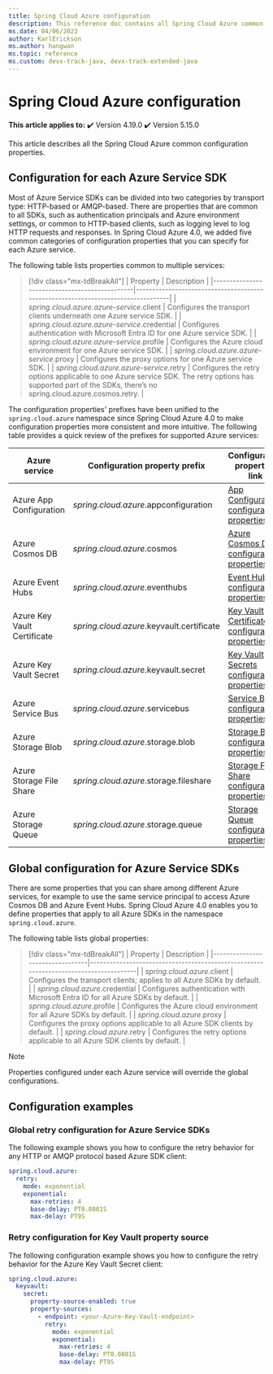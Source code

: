 ```yaml
---
title: Spring Cloud Azure configuration
description: This reference doc contains all Spring Cloud Azure common configuration.
ms.date: 04/06/2023
author: KarlErickson
ms.author: hangwan
ms.topic: reference
ms.custom: devx-track-java, devx-track-extended-java
---
```


# Spring Cloud Azure configuration

**This article applies to:** ✔️ Version 4.19.0 ✔️ Version 5.15.0

This article describes all the Spring Cloud Azure common configuration properties.

## Configuration for each Azure Service SDK

Most of Azure Service SDKs can be divided into two categories by transport type: HTTP-based or AMQP-based. There are properties that are common to all SDKs, such as authentication principals and Azure environment settings, or common to HTTP-based clients, such as logging level to log HTTP requests and responses. In Spring Cloud Azure 4.0, we added five common categories of configuration properties that you can specify for each Azure service.

The following table lists properties common to multiple services:

> [!div class="mx-tdBreakAll"]
> | Property                                      | Description                                                                      |
> |-----------------------------------------------|----------------------------------------------------------------------------------|
> | *spring.cloud.azure.azure-service*.client     | Configures the transport clients underneath one Azure service SDK.               |
> | *spring.cloud.azure.azure-service*.credential | Configures authentication with Microsoft Entra ID for one Azure service SDK. |
> | *spring.cloud.azure.azure-service*.profile    | Configures the Azure cloud environment for one Azure service SDK.                |
> | *spring.cloud.azure.azure-service*.proxy      | Configures the proxy options for one Azure service SDK.                          |
> | *spring.cloud.azure.azure-service*.retry      | Configures the retry options applicable to one Azure service SDK. The retry options has supported part of the SDKs, there’s no spring.cloud.azure.cosmos.retry.                                                                     |

The configuration properties' prefixes have been unified to the `spring.cloud.azure` namespace since Spring Cloud Azure 4.0 to make configuration properties more consistent and more intuitive. The following table provides a quick review of the prefixes for supported Azure services:

| Azure service               | Configuration property prefix             | Configuration properties link                                                                                          |
|-----------------------------|-------------------------------------------|------------------------------------------------------------------------------------------------------------------------|
| Azure App Configuration     | *spring.cloud.azure*.appconfiguration     | [App Configuration configuration properties](configuration-properties-azure-app-configuration.md)                |
| Azure Cosmos DB             | *spring.cloud.azure*.cosmos               | [Azure Cosmos DB configuration properties](configuration-properties-azure-cosmos-db.md)                          |
| Azure Event Hubs            | *spring.cloud.azure*.eventhubs            | [Event Hubs configuration properties](configuration-properties-azure-event-hubs.md) |
| Azure Key Vault Certificate | *spring.cloud.azure*.keyvault.certificate | [Key Vault Certificates configuration properties](configuration-properties-azure-key-vault-certificates.md)      |
| Azure Key Vault Secret      | *spring.cloud.azure*.keyvault.secret      | [Key Vault Secrets configuration properties](configuration-properties-azure-key-vault-secrets.md)                |
| Azure Service Bus           | *spring.cloud.azure*.servicebus           | [Service Bus configuration properties](configuration-properties-azure-service-bus.md)                            |
| Azure Storage Blob          | *spring.cloud.azure*.storage.blob         | [Storage Blob configuration properties](configuration-properties-azure-storage-blob.md)                          |
| Azure Storage File Share    | *spring.cloud.azure*.storage.fileshare    | [Storage File Share configuration properties](configuration-properties-azure-storage-file-share.md)              |
| Azure Storage Queue         | *spring.cloud.azure*.storage.queue        | [Storage Queue configuration properties](configuration-properties-azure-storage-queue.md)                        |

## Global configuration for Azure Service SDKs

There are some properties that you can share among different Azure services, for example to use the same service principal to access Azure Cosmos DB and Azure Event Hubs. Spring Cloud Azure 4.0 enables you to define properties that apply to all Azure SDKs in the namespace `spring.cloud.azure`.

The following table lists global properties:

> [!div class="mx-tdBreakAll"]
> | Property                        | Description                                                                          |
> |---------------------------------|--------------------------------------------------------------------------------------|
> | *spring.cloud.azure*.client     | Configures the transport clients; applies to all Azure SDKs by default.              |
> | *spring.cloud.azure*.credential | Configures authentication with Microsoft Entra ID for all Azure SDKs by default. |
> | *spring.cloud.azure*.profile    | Configures the Azure cloud environment for all Azure SDKs by default.                |
> | *spring.cloud.azure*.proxy      | Configures the proxy options applicable to all Azure SDK clients by default.         |
> | *spring.cloud.azure*.retry      | Configures the retry options applicable to all Azure SDK clients by default.         |

> [!NOTE]
> Properties configured under each Azure service will override the global configurations.

## Configuration examples

### Global retry configuration for Azure Service SDKs

The following example shows you how to configure the retry behavior for any HTTP or AMQP protocol based Azure SDK client:

```yaml
spring.cloud.azure:
  retry:
    mode: exponential
    exponential:
      max-retries: 4
      base-delay: PT0.0801S
      max-delay: PT9S
```

### Retry configuration for Key Vault property source

The following configuration example shows you how to configure the retry behavior for the Azure Key Vault Secret client:

```yaml
spring.cloud.azure:
  keyvault:
    secret:
      property-source-enabled: true
      property-sources:
        - endpoint: <your-Azure-Key-Vault-endpoint>
          retry:
            mode: exponential
            exponential:
              max-retries: 4
              base-delay: PT0.0801S
              max-delay: PT9S
```
